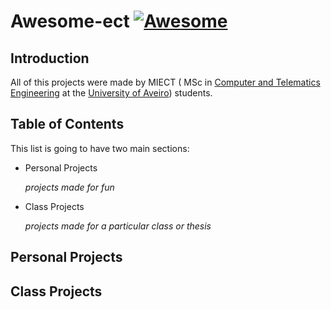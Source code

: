 # Awesome-ect [![Awesome](https://awesome.re/badge.svg)](https://awesome.re)

## Introduction
All of this projects were made by MIECT ( MSc in [Computer and Telematics Engineering](http://www.ua.pt/deti/PageCourse.aspx?id=23&b=1) at the [University of Aveiro](http://www.ua.pt/)) students. 

## Table of Contents
This list is going to have two main sections:
* Personal Projects

   *projects made for fun*

* Class Projects 

   *projects made for a particular class or thesis*
   
## Personal Projects

## Class Projects
